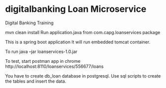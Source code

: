 # digitalbanking Loan Microservice
Digital Banking Training

mvn clean install
Run application.java from com.capg.loanservices package

This is a spring boot application
It will run embedded tomcat container.

To run
java –jar loanservices-1.0.jar

To test, start postman app in chrome
http://localhost:8110/loanservices/556677/loans

You have to create db_loan database in postgresql.
Use sql scripts to create the tables and insert the data.

